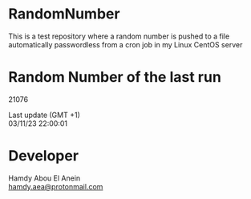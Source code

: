 # RandomNumber    
This is a test repository where a random number is pushed to a file automatically passwordless from a cron job in my Linux CentOS server    
# Random Number of the last run   
21076
      
Last update (GMT +1)    
03/11/23 22:00:01
# Developer    
Hamdy Abou El Anein   
hamdy.aea@protonmail.com

